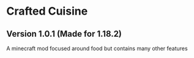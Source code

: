 # Crafted Cuisine
## Version 1.0.1 (Made for 1.18.2)

A minecraft mod focused around food but contains many other features
